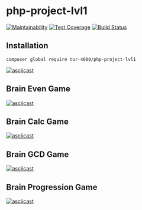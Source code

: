 # php-project-lvl1

[![Maintainability](https://api.codeclimate.com/v1/badges/69e5673b29ec59b876b0/maintainability)](https://codeclimate.com/github/Tur-4000/php-project-lvl1/maintainability)
[![Test Coverage](https://api.codeclimate.com/v1/badges/69e5673b29ec59b876b0/test_coverage)](https://codeclimate.com/github/Tur-4000/php-project-lvl1/test_coverage)
[![Build Status](https://travis-ci.org/Tur-4000/php-project-lvl1.svg?branch=master)](https://travis-ci.org/Tur-4000/php-project-lvl1)

## Installation

`composer global require tur-4000/php-project-lvl1`

[![asciicast](https://asciinema.org/a/254620.svg)](https://asciinema.org/a/254620)

## Brain Even Game

[![asciicast](https://asciinema.org/a/255030.svg)](https://asciinema.org/a/255030)

## Brain Calc Game

[![asciicast](https://asciinema.org/a/255304.svg)](https://asciinema.org/a/255304)

## Brain GCD Game

[![asciicast](https://asciinema.org/a/255337.svg)](https://asciinema.org/a/255337)

## Brain Progression Game

[![asciicast](https://asciinema.org/a/255412.svg)](https://asciinema.org/a/255412)
